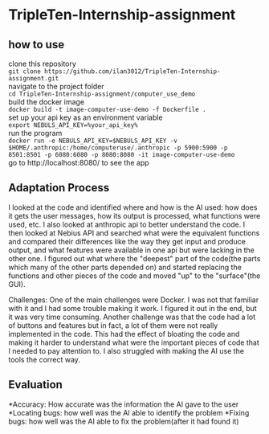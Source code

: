 # TripleTen-Internship-assignment
## how to use
clone this repository  
`git clone https://github.com/ilan3012/TripleTen-Internship-assignment.git`  
navigate to the project folder  
`cd TripleTen-Internship-assignment/computer_use_demo`  
build the docker image  
`docker build -t image-computer-use-demo -f Dockerfile .`  
set up your api key as an environment variable  
`export NEBULS_API_KEY=%your_api_key%`  
run the program  
`docker run -e NEBULS_API_KEY=$NEBULS_API_KEY -v $HOME/.anthropic:/home/computeruse/.anthropic -p 5900:5900 -p 8501:8501 -p 6080:6080 -p 8080:8080 -it image-computer-use-demo`  
go to http://localhost:8080/ to see the app

## Adaptation Process
I looked at the code and identified where and how is the AI used: how does it gets the user messages, how its output is processed, what functions were used, etc. I also looked at anthropic api to better understand the code.
I then looked at Nebius API and searched what were the equivalent functions and compared their differences like the way they get input and produce output, and what features were available in one api but were lacking in the other one. 
I figured out what where the "deepest" part of the code(the parts which many of the other parts depended on) and started replacing the functions and other pieces of the code and moved "up" to the "surface"(the GUI).

Challenges: One of the main challenges were Docker. I was not that familiar with it and I had some trouble making it work. I figured it out in the end, but it was very time consuming.
Another challenge was that the code had a lot of buttons and features but in fact, a lot of them were not really implemented in the code. This had the effect of bloating the code and making it harder to understand what were the important pieces of code that I needed to pay attention to.
I also struggled with making the AI use the tools the correct way.
## Evaluation
*Accuracy: How accurate was the information the AI gave to the user
*Locating bugs: how well was the AI able to identify the problem
*Fixing bugs: how well was the AI able to fix the problem(after it had found it)


